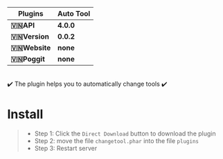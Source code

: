 | **Plugins** | **Auto Tool** |
| --- | --- |
| **🇻🇳API** | **4.0.0** |
| **🇻🇳Version** | **0.0.2** |
| **🇻🇳Website** | **none** |
| **🇻🇳Poggit** | **none** |
<br>
✔️ The plugin helps you to automatically change tools ✔️
<br>

# Install
>- Step 1: Click the `Direct Download` button to download the plugin
>- Step 2: move the file `changetool.phar` into the file `plugins`
>- Step 3: Restart server

<br>
 

